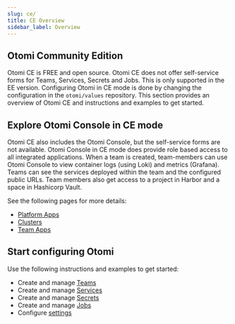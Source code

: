 ```yaml
---
slug: ce/
title: CE Overview
sidebar_label: Overview
---
```


## Otomi Community Edition

Otomi CE is FREE and open source. Otomi CE does not offer self-service forms for Teams, Services, Secrets and Jobs. This is only supported in the EE version. Configuring Otomi in CE mode is done by changing the configuration in the `otomi/values` repository. This section provides an overview of Otomi CE and instructions and examples to get started.

## Explore Otomi Console in CE mode

Otomi CE also includes the Otomi Console, but the self-service forms are not available. Otomi Console in CE mode does provide role based access to all integrated applications. When a team is created, team-members can use Otomi Console to view container logs (using Loki) and metrics (Grafana). Teams can see the services deployed within the team and the configured public URLs. Team members also get access to a project in Harbor and a space in Hashicorp Vault.

See the following pages for more details:

- [Platform Apps](platform-apps)
- [Clusters](clusters)
- [Team Apps](team-apps)

## Start configuring Otomi

Use the following instructions and examples to get started:

- Create and manage [Teams](teams)
- Create and manage [Services](services)
- Create and manage [Secrets](secrets)
- Create and manage [Jobs](jobs)
- Configure [settings](settings)
